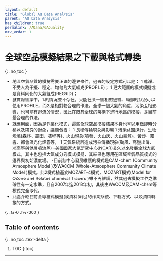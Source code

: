 ```yaml
---
layout: default
title: "Global AQ Data Analysis"
parent: "AQ Data Analysis"
has_children: true
permalink: /AQana/GAQuality
nav_order: 1
---
```


# 全球空品模擬結果之下載與格式轉換
{: .no_toc }

- 地區空氣品質的模擬需要正確的邊界條件，過去的設定方式可以是：
  1 乾淨、不受人為干擾、穩定、均勻的大氣組成(PROFILE)；
  1 更大範圍的模式模擬或是資料同化的大氣組成(REGRID)；
- 就實際個案中，1.的情況並不存在，只能在某一個相對短暫、局部的狀況可以使用PROFILE，而2.是相對較合理的作法。全球一個大氣的角度，污染互相影響，也可能有迴流的情況，因此在既有全球的架構下進行地區的模擬，是目前最合理的作法。
- 就應用面，因為是作業化模式，這些全球空品模擬結果本身也可以用做即時分析以及研究的對象，議題包括：
  1 長程傳輸現象與影響
  1 污染成因探討，生物燃燒(森林、農田、桔稈等)、火山現象(噴發、火山灰、火山氣體)、黃沙、霧霾、都會區光化煙霧等，
  1 天氣系統所造成污染傳播現象(颱風、高壓出海、冷高壓與低層噴流等)
-美國國家大氣研究中心(NCAR)長久以來發展全球大氣模式，其中也包括大氣成分的模式模擬，其結果也應用在區域空氣品質模式的邊界與初始濃度場。
-目前該中心發展維護的模式是CAM-chem (Community Atmosphere Model )及WACCM (Whole-Atmosphere Community Climate Model )模式。此2模式植基於MOZART-4模式，MOZART模式(Model for OZone and Related chemical Tracers )雖不再維護，然其過去模擬工作之準確性有一定水準，且自2007年迄2018年初，其後由WACCM及CAM-chem等模式完全取代。
- 此處介紹目前全球模式模擬(或資料同化)的作業系統、下載方式、以及資料轉換的方式。

{: .fs-6 .fw-300 }

## Table of contents
{: .no_toc .text-delta }

1. TOC
{:toc}

---



